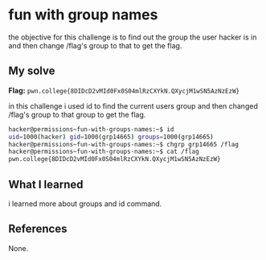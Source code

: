 # fun with group names
the objective for this challenge is to find out the group the user hacker is in and then change /flag's group to that to get the flag.

## My solve
**Flag:** `pwn.college{8DIDcD2vMId0Fx0S04mlRzCXYkN.QXycjM1wSN5AzNzEzW}`

in this challenge i used id to find the current users group and then changed /flag's group to that group to get the flag.
```bash
hacker@permissions~fun-with-groups-names:~$ id
uid=1000(hacker) gid=1000(grp14665) groups=1000(grp14665)
hacker@permissions~fun-with-groups-names:~$ chgrp grp14665 /flag
hacker@permissions~fun-with-groups-names:~$ cat /flag
pwn.college{8DIDcD2vMId0Fx0S04mlRzCXYkN.QXycjM1wSN5AzNzEzW}
```

## What I learned
i learned more about groups and id command.

## References 
None.
